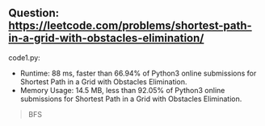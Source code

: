 ## Question: https://leetcode.com/problems/shortest-path-in-a-grid-with-obstacles-elimination/

code1.py:
* Runtime: 88 ms, faster than 66.94% of Python3 online submissions for Shortest Path in a Grid with Obstacles Elimination.
* Memory Usage: 14.5 MB, less than 92.05% of Python3 online submissions for Shortest Path in a Grid with Obstacles Elimination.
> BFS